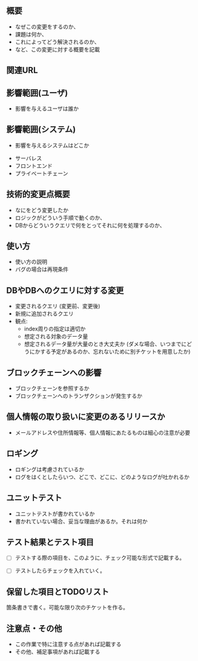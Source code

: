 ## 概要
* なぜこの変更をするのか、
* 課題は何か、
* これによってどう解決されるのか、
* など、この変更に対する概要を記載

## 関連URL

## 影響範囲(ユーザ)
* 影響を与えるユーザは誰か

## 影響範囲(システム) 
* 影響を与えるシステムはどこか

- サーバレス
- フロントエンド
- プライベートチェーン

## 技術的変更点概要
* なにをどう変更したか
* ロジックがどういう手順で動くのか、
* DBからどういうクエリで何をとってそれに何を処理するのか、

## 使い方
* 使い方の説明
* バグの場合は再現条件

## DBやDBへのクエリに対する変更

* 変更されるクエリ (変更前、変更後)
* 新規に追加されるクエリ
* 観点:
    * index周りの指定は適切か
    * 想定される対象のデータ量
    * 想定されるデータ量が大量のとき大丈夫か (ダメな場合、いつまでにどうにかする予定があるのか、忘れないために別チケットを用意したか)

## ブロックチェーンへの影響

* ブロックチェーンを参照するか
* ブロックチェーンへのトランザクションが発生するか

## 個人情報の取り扱いに変更のあるリリースか

* メールアドレスや住所情報等、個人情報にあたるものは細心の注意が必要

## ロギング

* ロギングは考慮されているか
* ログをはくとしたらいつ、どこで、どこに、どのようなログが吐かれるか

## ユニットテスト
* ユニットテストが書かれているか
* 書かれていない場合、妥当な理由があるか。それは何か

## テスト結果とテスト項目

* [ ] テストする際の項目を、このように、チェック可能な形式で記載する。
* [ ] テストしたらチェックを入れていく。


## 保留した項目とTODOリスト

箇条書きで書く。可能な限り次のチケットを作る。

## 注意点・その他

* この作業で特に注意する点があれば記載する
* その他、補足事項があれば記載する
